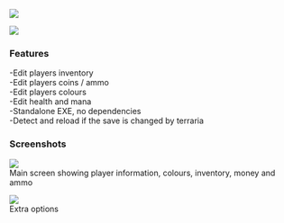 ![](https://img.shields.io/github/downloads/Nymda/WinTerrEdit/total?style=flat-square)

![](https://i.imgur.com/5B977EX.png)

### Features
-Edit players inventory    
-Edit players coins / ammo    
-Edit players colours     
-Edit health and mana    
-Standalone EXE, no dependencies    
-Detect and reload if the save is changed by terraria    

### Screenshots
![](https://i.imgur.com/h0m1NFu.png)    
Main screen showing player information, colours, inventory, money and ammo

![](https://i.imgur.com/vGMvdrR.png)    
Extra options

